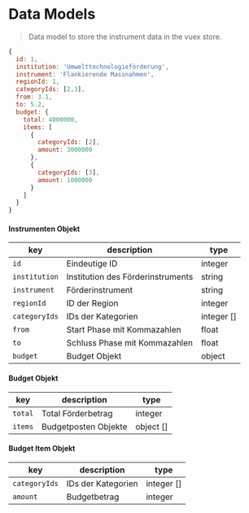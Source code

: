 # Data Models
> Data model to store the instrument data in the vuex store.

````javascript
{
  id: 1,
  institution: 'Umwelttechnologieförderung',
  instrument: 'Flankierende Massnahmen',
  regionId: 1,
  categoryIds: [2,3],
  from: 3.1,
  to: 5.2,
  budget: {
    total: 4000000,
    items: [
      {
        categoryIds: [2],
        amount: 3000000
      },
      {
        categoryIds: [3],
        amount: 1000000
      }
    ]
  }
}
````

#### Instrumenten Objekt
| key | description | type |
| --- | --- | --- |
| `id` | Eindeutige ID | integer |
| `institution` | Institution des Förderinstruments | string |
| `instrument` | Förderinstrument | string |
| `regionId` | ID der Region | integer |
| `categoryIds` | IDs der Kategorien | integer [] |
| `from` | Start Phase mit Kommazahlen | float |
| `to` | Schluss Phase mit Kommazahlen | float |
| `budget` | Budget Objekt | object |

#### Budget Objekt
| key | description | type |
| --- | --- | --- |
| `total` | Total Förderbetrag | integer |
| `items` | Budgetposten Objekte | object [] |

#### Budget Item Objekt
| key | description | type |
| --- | --- | --- |
| `categoryIds` | IDs der Kategorien  | integer [] |
| `amount` | Budgetbetrag | integer |

